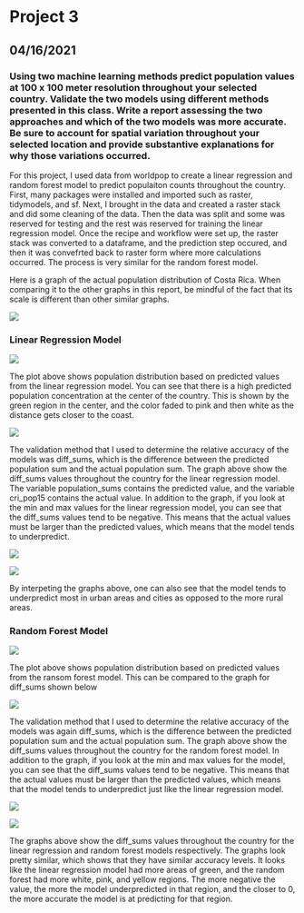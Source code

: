 # Project 3
## 04/16/2021
### Using two machine learning methods predict population values at 100 x 100 meter resolution throughout your selected country. Validate the two models using different methods presented in this class. Write a report assessing the two approaches and which of the two models was more accurate. Be sure to account for spatial variation throughout your selected location and provide substantive explanations for why those variations occurred. 

For this project, I used data from worldpop to create a linear regression and random forest model to predict populaiton counts throughout the country. First, many packages were installed and imported such as raster, tidymodels, and sf. Next, I brought in the data and created a raster stack and did some cleaning of the data. Then the data was split and some was reserved for testing and the rest was reserved for training the linear regression model. Once the recipe and workflow were set up, the raster stack was converted to a dataframe, and the prediction step occured, and then it was convefrted back to raster form where more calculations occurred. The process is very similar for the random forest model. 

Here is a graph of the actual population distribution of Costa Rica. When comparing it to the other graphs in this report, be mindful of the fact that its scale is different than other similar graphs. 

![](actualpop.png)

### Linear Regression Model

![](white1.png)

The plot above shows population distribution based on predicted values from the linear regression model. You can see that there is a high predicted population concentration at the center of the country. This is shown by the green region in the center, and the color faded to pink and then white as the distance gets closer to the coast. 

![](green1.png)

The validation method that I used to determine the relative accuracy of the models was diff_sums, which is the difference between the predicted population sum and the actual population sum. The graph above show the diff_sums values throughout the country for the linear regression model. The variable population_sums contains the predicted value, and the variable cri_pop15 contains the actual value. In addition to the graph, if you look at the min and max values for the linear regression model, you can see that the diff_sums values tend to be negative. This means that the actual values must be larger than the predicted values, which means that the model tends to underpredict. 

![](nums1.png)

![](3d.png)

By interpeting the graphs above, one can also see that the model tends to underpredict most in urban areas and cities as opposed to the more rural areas. 


### Random Forest Model

![](white2.png)

The plot above shows population distribution based on predicted values from the ransom forest model. This can be compared to the graph for diff_sums shown below

![](green2.png)

The validation method that I used to determine the relative accuracy of the models was again diff_sums, which is the difference between the predicted population sum and the actual population sum. The graph above show the diff_sums values throughout the country for the random forest  model. In addition to the graph, if you look at the min and max values for the model, you can see that the diff_sums values tend to be negative. This means that the actual values must be larger than the predicted values, which means that the model tends to underpredict just like the linear regression model. 

![](nums2.png)

![](3d2.png)

The graphs above show the diff_sums values throughout the country for the linear regression and random forest models respectively. The graphs look pretty similar, which shows that they have similar accuracy levels. It looks like the linear regression model had more areas of green, and the random forest had more white, pink, and yellow regions. The more negative the value, the more the model underpredicted in that region, and the closer to 0, the more accurate the model is at predicting for that region. 



